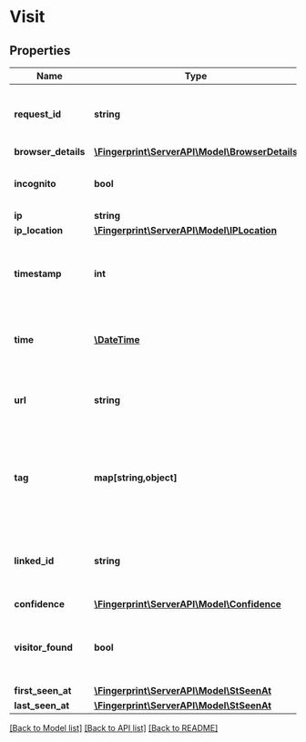 # Visit

## Properties
Name | Type | Description | Notes
------------ | ------------- | ------------- | -------------
**request_id** | **string** | Unique identifier of the user&#x27;s identification request. | 
**browser_details** | [**\Fingerprint\ServerAPI\Model\BrowserDetails**](BrowserDetails.md) |  | 
**incognito** | **bool** | Flag if user used incognito session. | 
**ip** | **string** |  | 
**ip_location** | [**\Fingerprint\ServerAPI\Model\IPLocation**](IPLocation.md) |  | 
**timestamp** | **int** | Timestamp of the event with millisecond precision in Unix time. | 
**time** | [**\DateTime**](\DateTime.md) | Time expressed according to ISO 8601 in UTC format. | 
**url** | **string** | Page URL from which identification request was sent. | 
**tag** | **map[string,object]** | A customer-provided value or an object that was sent with identification request. | [optional] 
**linked_id** | **string** | A customer-provided id that was sent with identification request. | [optional] 
**confidence** | [**\Fingerprint\ServerAPI\Model\Confidence**](Confidence.md) |  | 
**visitor_found** | **bool** | Attribute represents if a visitor had been identified before. | 
**first_seen_at** | [**\Fingerprint\ServerAPI\Model\StSeenAt**](StSeenAt.md) |  | 
**last_seen_at** | [**\Fingerprint\ServerAPI\Model\StSeenAt**](StSeenAt.md) |  | 

[[Back to Model list]](../../README.md#documentation-for-models) [[Back to API list]](../../README.md#documentation-for-api-endpoints) [[Back to README]](../../README.md)

